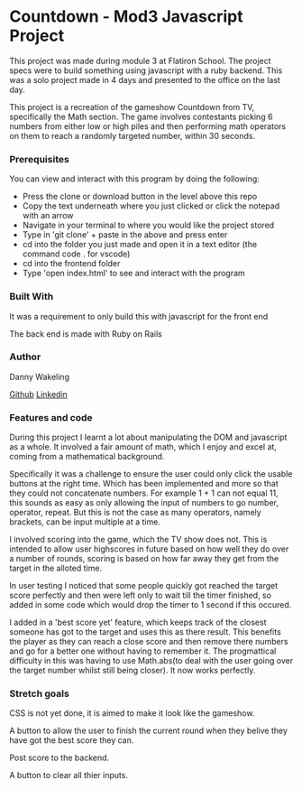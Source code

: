 <h1> Countdown - Mod3 Javascript Project </h1> 

<p> This project was made during module 3 at Flatiron School. The project specs were to build something using
javascript with a ruby backend. This was a solo project made in 4 days and presented to the office on the last day.</p>

<p> This project is a recreation of the gameshow Countdown from TV, specifically the Math section. The game involves contestants picking 6 numbers from either low or high piles and then performing math operators on them to reach a randomly targeted number, within 30 seconds. </p>

<h3> Prerequisites </h3> 

<p> You can view and interact with this program by doing the following: </p>
<ul>
  <li> Press the clone or download button in the level above this repo</li>
  <li> Copy the text underneath where you just clicked or click the notepad with an arrow</li>
  <li> Navigate in your terminal to where you would like the project stored</li>
  <li> Type in 'git clone' + paste in the above and press enter</li>
  <li> cd into the folder you just made and open it in a text editor (the command code . for vscode)</li>
  <li> cd into the frontend folder </li>
  <li> Type 'open index.html' to see and interact with the program </li> 
 </ul>

<h3> Built With </h3>

<p> It was a requirement to only build this with javascript for the front end </p>
<p> The back end is made with Ruby on Rails </p>

<h3> Author </h3>

<p> Danny Wakeling </p>
<a href="https://github.com/dwake5">Github</a>
<a href="https://www.linkedin.com/in/danny-wakeling1/">Linkedin</a>

<h3> Features and code </h3>

<p> During this project I learnt a lot about manipulating the DOM and javascript as a whole. It involved a fair amount of math, which I enjoy and excel at, coming from a mathematical background. </p> 
<p> Specifically it was a challenge to ensure the user could only click the usable buttons at the right time. Which has been implemented and more so that they could not concatenate numbers. For example 1 + 1 can not equal 11, this sounds as easy as only allowing the input of numbers to go number, operator, repeat. But this is not the case as many operators, namely brackets, can be input multiple at a time. <p> 
<p> I involved scoring into the game, which the TV show does not. This is intended to allow user highscores in future based on how well they do over a number of rounds, scoring is based on how far away they get from the target in the alloted time. </p>
<p> In user testing I noticed that some people quickly got reached the target score perfectly and then were left only to wait till the timer finished, so added in some code which would drop the timer to 1 second if this occured. </p>
<p> I added in a 'best score yet' feature, which keeps track of the closest someone has got to the target and uses this as there result. This benefits the player as they can reach a close score and then remove there numbers and go for a better one without having to remember it. The progmattical difficulty in this was having to use Math.abs(to deal with the user going over the target number whilst still being closer). It now works perfectly. </p> 

<h3> Stretch goals </h3>

<p> CSS is not yet done, it is aimed to make it look like the gameshow. </p>
<p> A button to allow the user to finish the current round when they belive they have got the best score they can. <p>
<p> Post score to the backend. </p>
<p> A button to clear all thier inputs. </p>
